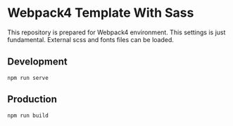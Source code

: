 # Webpack4 Template With Sass
This repository is prepared for Webpack4 environment.
This settings is just fundamental.
External scss and fonts files can be loaded.

## Development
```
npm run serve
```

## Production
```
npm run build
```